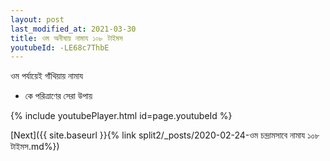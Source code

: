 ```yaml
---
layout: post
last_modified_at: 2021-03-30
title: ওম অনীষায় নামায ১০৮ টাইমস
youtubeId: -LE68c7ThbE
---
```

 
 
 ওম পর্যায়েই গাঁথিয়ায় নামায  
 
 -  কে পরিত্রাণের সেরা উপায় 
 
  
 
  
 
 
 
 
 
 


{% include youtubePlayer.html id=page.youtubeId %}
 
[Next]({{ site.baseurl }}{% link  split2/_posts/2020-02-24-ওম চন্দ্রামসাবে নামায ১০৮ টাইমস.md%})
 
